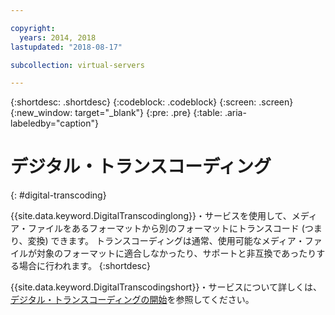```yaml
---

copyright:
  years: 2014, 2018
lastupdated: "2018-08-17"

subcollection: virtual-servers

---
```


{:shortdesc: .shortdesc}
{:codeblock: .codeblock}
{:screen: .screen}
{:new_window: target="_blank"}
{:pre: .pre}
{:table: .aria-labeledby="caption"}


# デジタル・トランスコーディング
{: #digital-transcoding}

{{site.data.keyword.DigitalTranscodinglong}}・サービスを使用して、メディア・ファイルをあるフォーマットから別のフォーマットにトランスコード (つまり、変換) できます。 トランスコーディングは通常、使用可能なメディア・ファイルが対象のフォーマットに適合しなかったり、サポートと非互換であったりする場合に行われます。
{:shortdesc}

{{site.data.keyword.DigitalTranscodingshort}}・サービスについて詳しくは、[デジタル・トランスコーディングの開始](/docs/infrastructure/digital-transcoding?topic=digital-transcoding-getting-started-with-digital-transcoding#getting-started-with-digital-transcoding)を参照してください。
